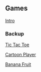 ## Games

[Intro](intro/)

### Backup

[Tic Tac Toe](tic-tac-toe/)

[Cartoon Player](cartoon-player/)

[Banana Fruit](banana-fruit/)
